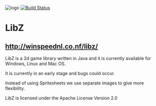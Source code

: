 ![logo](https://raw.githubusercontent.com/winspeednl/LibZ/master/Logo.png)
[![Build Status](https://travis-ci.org/winspeednl/LibZ.svg?branch=master)](https://travis-ci.org/winspeednl/LibZ)
# LibZ
## http://winspeednl.co.nf/libz/
LibZ is a 2d game library written in Java and it is currently available for Windows, Linux and Mac OS.

It is currently in an early stage and bugs could occur.

Instead of using Spritesheets we use separate images to give more flexibility.

LibZ is licensed under the Apache License Version 2.0
